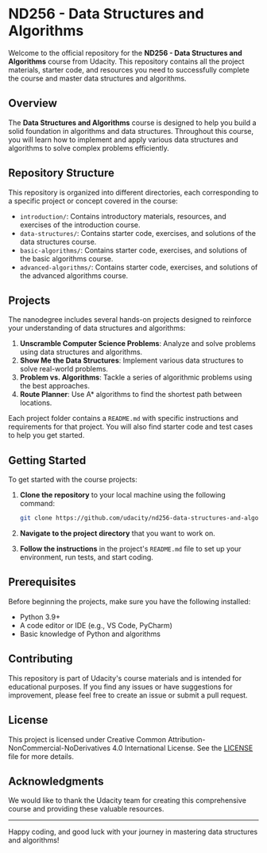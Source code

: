 # ND256 - Data Structures and Algorithms

Welcome to the official repository for the **ND256 - Data Structures and Algorithms** course from Udacity. This repository contains all the project materials, starter code, and resources you need to successfully complete the course and master data structures and algorithms.

## Overview

The **Data Structures and Algorithms** course is designed to help you build a solid foundation in algorithms and data structures. Throughout this course, you will learn how to implement and apply various data structures and algorithms to solve complex problems efficiently.

## Repository Structure

This repository is organized into different directories, each corresponding to a specific project or concept covered in the course:

- `introduction/`: Contains introductory materials, resources, and exercises of the introduction course.
- `data-structures/`: Contains starter code, exercises, and solutions of the data structures course.
- `basic-algorithms/`: Contains starter code, exercises, and solutions of the basic algorithms course.
- `advanced-algorithms/`: Contains starter code, exercises, and solutions of the advanced algorithms course.

## Projects

The nanodegree includes several hands-on projects designed to reinforce your understanding of data structures and algorithms:

1. **Unscramble Computer Science Problems**: Analyze and solve problems using data structures and algorithms.
2. **Show Me the Data Structures**: Implement various data structures to solve real-world problems.
3. **Problem vs. Algorithms**: Tackle a series of algorithmic problems using the best approaches.
2. **Route Planner**: Use A\* algorithms to find the shortest path between locations.
   
Each project folder contains a `README.md` with specific instructions and requirements for that project. You will also find starter code and test cases to help you get started.

## Getting Started

To get started with the course projects:

1. **Clone the repository** to your local machine using the following command:
    ```bash
    git clone https://github.com/udacity/nd256-data-structures-and-algorithms.git
    ```

2. **Navigate to the project directory** that you want to work on.

3. **Follow the instructions** in the project's `README.md` file to set up your environment, run tests, and start coding.

## Prerequisites

Before beginning the projects, make sure you have the following installed:

- Python 3.9+
- A code editor or IDE (e.g., VS Code, PyCharm)
- Basic knowledge of Python and algorithms

## Contributing

This repository is part of Udacity's course materials and is intended for educational purposes. If you find any issues or have suggestions for improvement, please feel free to create an issue or submit a pull request.

## License

This project is licensed under Creative Common Attribution-NonCommercial-NoDerivatives 4.0 International License. See the [LICENSE](LICENSE) file for more details.

## Acknowledgments

We would like to thank the Udacity team for creating this comprehensive course and providing these valuable resources.

---

Happy coding, and good luck with your journey in mastering data structures and algorithms!